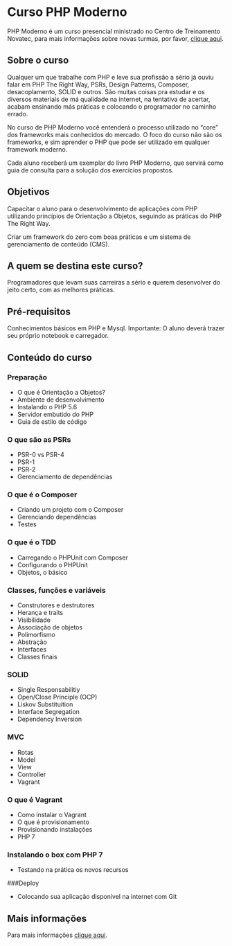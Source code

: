# Curso PHP Moderno

PHP Moderno é um curso presencial ministrado no Centro de Treinamento Novatec, para mais informações sobre novas turmas, por favor, [clique aqui](http://ctnovatec.com.br/cursos/trilha-php/curso-php-moderno/).

## Sobre o curso

Qualquer um que trabalhe com PHP e leve sua profissão a sério já ouviu falar em PHP The Right Way, PSRs, Design Patterns, Composer, desacoplamento, SOLID e outros. São muitas coisas pra estudar e os diversos materiais de má qualidade na internet, na tentativa de acertar, acabam ensinando más práticas e colocando o programador no caminho errado.

No curso de PHP Moderno você entenderá o processo utilizado no “core” dos frameworks mais conhecidos do mercado. O foco do curso não são os frameworks, e sim aprender o PHP que pode ser utilizado em qualquer framework moderno.

Cada aluno receberá um exemplar do livro PHP Moderno, que servirá como guia de consulta para a solução dos exercícios propostos.

## Objetivos

Capacitar o aluno para o desenvolvimento de aplicações com PHP utilizando princípios de Orientação a Objetos, seguindo as práticas do PHP The Right Way.

Criar um framework do zero com boas práticas e um sistema de gerenciamento de conteúdo (CMS).

## A quem se destina este curso?

Programadores que levam suas carreiras a sério e querem desenvolver do jeito certo, com as melhores práticas.

## Pré-requisitos

Conhecimentos básicos em PHP e Mysql.
Importante: O aluno deverá trazer seu próprio notebook e carregador.

## Conteúdo do curso

### Preparação

 - O que é Orientação a Objetos?
 - Ambiente de desenvolvimento
 - Instalando o PHP 5.6
 - Servidor embutido do PHP
 - Guia de estilo de código

### O que são as PSRs
 - PSR-0 vs PSR-4
 - PSR-1
 - PSR-2
 - Gerenciamento de dependências

### O que é o Composer
 - Criando um projeto com o Composer
 - Gerenciando dependências
 - Testes

### O que é o TDD
 - Carregando o PHPUnit com Composer
 - Configurando o PHPUnit
 - Objetos, o básico

### Classes, funções e variáveis
 - Construtores e destrutores
 - Herança e traits
 - Visibilidade
 - Associação de objetos
 - Polimorfismo
 - Abstração
 - Interfaces
 - Classes finais

### SOLID
 - Single Responsabilitiy
 - Open/Close Principle (OCP)
 - Liskov Substituition
 - Interface Segregation
 - Dependency Inversion

### MVC
 - Rotas
 - Model
 - View
 - Controller
 - Vagrant

### O que é Vagrant
 - Como instalar o Vagrant
 - O que é provisionamento
 - Provisionando instalações
 - PHP 7

### Instalando o box com PHP 7
 - Testando na prática os novos recursos

###Deploy
 - Colocando sua aplicação disponível na internet com Git


## Mais informações

Para mais informações [clique aqui](http://ctnovatec.com.br/cursos/trilha-php/curso-php-moderno/).